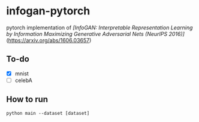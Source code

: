 # infogan-pytorch
pytorch implementation of *[InfoGAN: Interpretable Representation Learning by Information Maximizing Generative Adversarial Nets (NeurIPS 2016)]*(https://arxiv.org/abs/1606.03657)
## To-do
- [x] mnist
- [ ] celebA
## How to run
```python main --dataset [dataset]```
